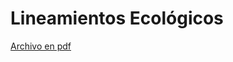 # Lineamientos Ecológicos

[Archivo en pdf](https://github.com/bajaloreto/ePOEL/blob/master/assets/pdf/2%20Propuesta/10%20Lineamientos%20Ecologicos.pdf)

